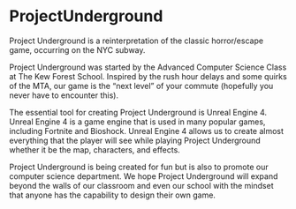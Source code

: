 # ProjectUnderground
Project Underground is a reinterpretation of the classic horror/escape game, occurring on the NYC subway. 

Project Underground was started by the Advanced Computer Science Class at The Kew Forest School. Inspired by the rush hour delays and some quirks of the MTA, our game is the “next level” of your commute (hopefully you never have to encounter this).

The essential tool for creating Project Underground is Unreal Engine 4. Unreal Engine 4 is a game engine that is used in many popular games, including Fortnite and Bioshock. Unreal Engine 4 allows us to create almost everything that the player will see while playing Project Underground whether it be the map, characters, and effects. 

Project Underground is being created for fun but is also to promote our computer science department. We hope Project Underground will expand beyond the walls of our classroom and even our school with the mindset that anyone has the capability to design their own game.
